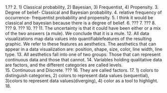 1.??
2. 1) Classical probability, 2) Bayesian, 3) Frequentist, 4) Propensity.
3. Degree of belief- Classical and Bayesian probability.
4. relative frequency of occurrence- frequentist probability and propensity.
5. I think it would be classical and bayesian because there is a degree of belief.
6. ???
7. ???
8. ???
9. ???
10. ??
11. The uncertainty is that it could have been either or a mix of the two answers (a mule). We conclude that it is a mule.
12. All data visualizations map data values into quantifiablefeatures of the resulting graphic. We refer to these features as aesthetics. The aesthetics that can appear in a data visualization are: position, shape, size, color, line width, line type.
13. All aesthetics fall into one of two groups: Those that can represent continuous data and those that cannot.
14. Variables holding qualitative data are factors, and the different categories are called levels.  
15. Continuous and Discrete. ???
16. They are called factors.
17. 1) colors to distinguish categories, 2) colors to represent data values (sequential), 3)colors to represent data values(diverging), 4) color as a tool to highlight.
18. 


